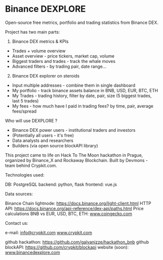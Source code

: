 # Binance DEXPLORE

Open-source free metrics, portfolio and trading statistics from Binance DEX.

Project has two main parts:

1. Binance DEX metrics & KPIs

- Trades + volume overview 
- Asset overview - price tickers, market cap, volume
- Biggest traders and trades - track the whale moves
- Advanced filters - by trading pair, date range...

2. Binance DEX explorer on steroids

- Input multiple addresses - combine them in single dashboard
- My portfolio - track binance assets balance in BNB, USD, EUR, BTC, ETH 
- My Trades - trading history, filter by date, pair, size (5 biggest trades, last 5 trades)
- My fees - how much have I paid in trading fees? by time, pair, average fees/spread 

Who will use DEXPLORE ?

- Binance DEX power users - institutional traders and investors
- (Potentially all users - it's free)
- Data analysts and researchers
- Builders (via open source blockAPI library)

This project came to life on Hack To The Moon hackathon in Prague, organized by Binance_X and Rockaway Blockchain.
Built by Devmons - team behind Crypkit.com.

Technologies used:

DB: PostgreSQL
backend: python, flask
frontend: vue.js

Data sources:

Binance Chain lightnode: https://docs.binance.org/light-client.html
HTTP API: https://docs.binance.org/api-reference/dex-api/paths.html
Price calculations BNB vs EUR, USD, BTC, ETH: www.coingecko.com

Contact us:

e-mail: info@crypkit.com
www.crypkit.com

github hackathon: https://github.com/galvanizze/hackathon_bnb 
github blockAPI: https://github.com/crypkit/blockapi 
website (soon): www.binancedexplore.com  

